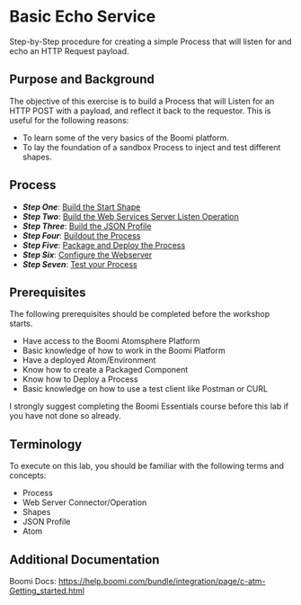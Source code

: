 # Basic Echo Service

Step-by-Step procedure for creating a simple Process that will listen for and echo an HTTP Request payload.

## Purpose and Background

The objective of this exercise is to build a Process that will Listen for an HTTP POST with a payload, and reflect it back to the requestor. This is useful for the following reasons:

- To learn some of the very basics of the Boomi platform.
- To lay the foundation of a sandbox Process to inject and test different shapes.

## Process

- ***Step One***: [Build the Start Shape](doc/echoLab.md#build-the-start-shape)
- ***Step Two***: [Build the Web Services Server Listen Operation](doc/echoLab.md#build-the-web-services-server-listen-operation)
- ***Step Three***: [Build the JSON Profile](doc/echoLab.md#build-the-json-profile)
- ***Step Four***: [Buildout the Process](doc/echoLab.md#buildout-the-process)
- ***Step Five***: [Package and Deploy the Process](doc/echoLab.md#package-and-deploy-the-process)
- ***Step Six***: [Configure the Webserver](doc/echoLab.md#configure-the-webserver)
- ***Step Seven***: [Test your Process](doc/echoLab.md#test-your-process)

## Prerequisites

The following prerequisites should be completed before the workshop starts.

- Have access to the Boomi Atomsphere Platform
- Basic knowledge of how to work in the Boomi Platform
- Have a deployed Atom/Environment
- Know how to create a Packaged Component
- Know how to Deploy a Process
- Basic knowledge on how to use a test client like Postman or CURL

I strongly suggest completing the Boomi Essentials course before this lab if you have not done so already.

## Terminology

To execute on this lab, you should be familiar with the following terms and concepts:

- Process
- Web Server Connector/Operation
- Shapes
- JSON Profile
- Atom

## Additional Documentation

Boomi Docs: https://help.boomi.com/bundle/integration/page/c-atm-Getting_started.html
